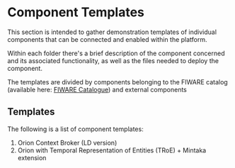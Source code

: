 # Component Templates 
This section is intended to gather demonstration templates of individual components that can be connected and enabled within the platform.

Within each folder there's a brief description of the component concerned and its associated functionality, as well as the files needed to deploy the component.

The templates are divided by components belonging to the FIWARE catalog (available here: [FIWARE Catalogue](https://www.fiware.org/catalogue/)) and external components 

## Templates
The following is a list of component templates:
1. Orion Context Broker (LD version) <!-- TO DO: add links -->
2. Orion with Temporal Representation of Entities (TRoE) + Mintaka extension <!-- TO DO: add links -->
